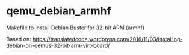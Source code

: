 # qemu_debian_armhf

Makefile to install Debian Buster for 32-bit ARM (armhf)

Based on:
https://translatedcode.wordpress.com/2016/11/03/installing-debian-on-qemus-32-bit-arm-virt-board/
